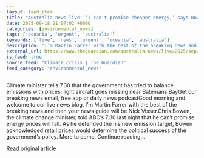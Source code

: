 ```yaml
---
layout: feed_item
title: "Australia news live: ‘I can’t promise cheaper energy,’ says Bowen; rescuers search bush for crashed plane pilot"
date: 2025-09-18 21:07:02 +0000
categories: [environmental_news]
tags: ['oceania', 'urgent', 'australia']
keywords: ['live', 'news', 'urgent', 'oceania', 'australia']
description: "I’m Martin Farrer with the best of the breaking news and then your news guide will be Nick Visser"
external_url: https://www.theguardian.com/australia-news/live/2025/sep/19/australia-news-live-cheaper-energy-chris-bowen-climate-bush-search-crashed-plane-pilot-julie-bishop-ntwnfb
is_feed: true
source_feed: "Climate crisis | The Guardian"
feed_category: "environmental_news"
---
```


Climate minister tells 7.30 that the government has tried to balance emissions with prices; light aircraft goes missing near Batemans BayGet our breaking news email, free app or daily news podcastGood morning and welcome to our live news blog. I’m Martin Farrer with the best of the breaking news and then your news guide will be Nick Visser.Chris Bowen, the climate change minister, told ABC’s 7.30 last night that he can’t promise energy prices will fall. As he defended the his new emission target, Bowen acknowledged retail prices would determine the political success of the government’s policy. More to come. Continue reading...

[Read original article](https://www.theguardian.com/australia-news/live/2025/sep/19/australia-news-live-cheaper-energy-chris-bowen-climate-bush-search-crashed-plane-pilot-julie-bishop-ntwnfb)
